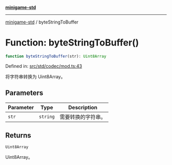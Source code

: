 [**minigame-std**](../README.md)

***

[minigame-std](../README.md) / byteStringToBuffer

# Function: byteStringToBuffer()

```ts
function byteStringToBuffer(str): Uint8Array
```

Defined in: [src/std/codec/mod.ts:43](https://github.com/JiangJie/minigame-std/blob/8c5db4b9c3dabb4d0435a493922f29b60a730f0d/src/std/codec/mod.ts#L43)

将字符串转换为 Uint8Array。

## Parameters

| Parameter | Type | Description |
| ------ | ------ | ------ |
| `str` | `string` | 需要转换的字符串。 |

## Returns

`Uint8Array`

Uint8Array。
